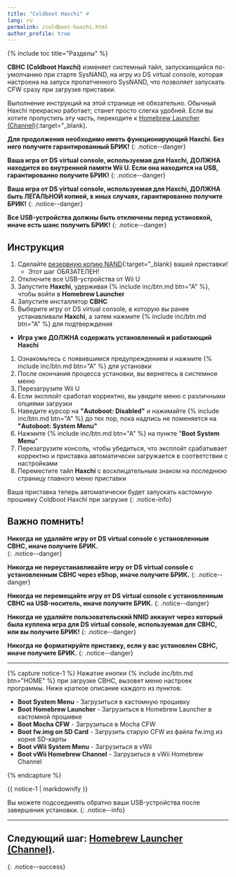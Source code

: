 ```yaml
---
title: "Coldboot Haxchi" #
lang: ru
permalink: /coldboot-haxchi.html
author_profile: true
---
```


{% include toc title="Разделы" %}

**CBHC (Coldboot Haxchi)** изменяет системный тайл, запускающийся по-умолчанию при старте SysNAND, на игру из DS virtual console, которая настроена на запуск пропатченного SysNAND, что позволяет запускать CFW сразу при загрузке приставки.

Выполнение инструкций на этой странице не обязательно. Обычный Haxchi прекрасно работает; станет просто слегка удобней. Если вы хотите пропустить эту часть, переходите к [Homebrew Launcher (Channel)](homebrew-launcher-channel){:target="_blank}.

**Для продолжения необходимо иметь функционирующий Haxchi. Без него получите гарантированный БРИК!**
{: .notice--danger}

**Ваша игра от DS virtual console, используемая для Haxchi, ДОЛЖНА находится во внутренней памяти Wii U. Если она находится на USB, гарантированно получите БРИК!**
{: .notice--danger}

**Ваша игра от DS virtual console, используемая для Haxchi, ДОЛЖНА быть ЛЕГАЛЬНОЙ копией, в иных случаях, гарантированно получите БРИК!**
{: .notice--danger}

**Все USB-устройства должны быть отключены перед установкой, иначе есть шанс получить БРИК!**
{: .notice--danger}

## Инструкция

1. Сделайте [резервную копию NAND](nand-backup){:target="_blank} вашей приставки! 
	* Этот шаг ОБЯЗАТЕЛЕН! 
1. Отключите все USB-устройства от Wii U
1. Запустите **Haxchi**, удерживая {% include inc/btn.md btn="A" %}, чтобы войти в **Homebrew Launcher**
1. Запустите инсталлятор **CBHC**
1. Выберите игру от DS virtual console, в которую вы ранее устанавливали **Haxchi**, а затем нажмите {% include inc/btn.md btn="A" %} для подтверждения
  + **Игра уже ДОЛЖНА содержать установленный и работающий Haxchi**
1. Ознакомьтесь с появившимся предупреждением и нажмите {% include inc/btn.md btn="A" %} для установки
1. После окончания процесса установки, вы вернетесь в системное меню
1. Перезагрузите Wii U
1. Если эксплойт сработал корректно, вы увидите меню с различными опциями загрузки
1. Наведите курсор на **"Autoboot: Disabled"** и нажимайте {% include inc/btn.md btn="A" %} до тех пор, пока надпись не поменяется на **"Autoboot: System Menu"**
1. Нажмите {% include inc/btn.md btn="A" %} на пункте "**Boot System Menu**"
1. Перезагрузите консоль, чтобы убедиться, что эксплойт срабатывает корректно и приставка автоматически загружается в соответствии с настройками
1. Переместите тайл **Haxchi** с восклицательным знаком на последнюю страницу главного меню приставки

Ваша приставка теперь автоматически будет запускать кастомную прошивку Coldboot Haxchi при загрузке
{: .notice-info}

## **Важно помнить!**

**Никогда не удаляйте игру от DS virtual console с установленным CBHC, иначе получите БРИК.**    
{: .notice--danger}

**Никогда не переустанавливайте игру от DS virtual console с установленным CBHC через eShop, иначе получите БРИК.**
{: .notice--danger}

**Никогда не перемещайте игру от DS virtual console с установленным CBHC на USB-носитель, иначе получите БРИК.**
{: .notice--danger}

**Никогда не удаляйте пользовательский NNID аккаунт через который была куплена игра для DS virtual console, используемая для CBHC, или вы получите БРИК!**
{: .notice--danger}

**Никогда не форматируйте приставку, если у вас установлен CBHC, иначе получите БРИК.**
{: .notice--danger}

___

{% capture notice-1 %}
Нажатие кнопки {% include inc/btn.md btn="HOME" %} при загрузке CBHC, вызовет меню настроек программы. Ниже краткое описание каждого из пунктов:

+ **Boot System Menu** - Загрузиться в кастомную прошивку
+ **Boot Homebrew Launcher** - Загрузиться в Homebrew Launcher в кастомной прошивке
+ **Boot Mocha CFW** - Загрузиться в Mocha CFW
+ **Boot fw.img on SD Card** - Загрузить старую CFW из файла fw.img из корня SD-карты
+ **Boot vWii System Menu** - Загрузиться в vWii
+ **Boot vWii Homebrew Channel** - Загрузиться в vWii Homebrew Channel

{% endcapture %}

<div class="notice--info">{{ notice-1 | markdownify }}</div>

Вы можете подсоединять обратно ваши USB-устройства после завершения установки.
{: .notice--info}

___

## Следующий шаг: [Homebrew Launcher (Channel)](homebrew-launcher-channel).
{: .notice--success}